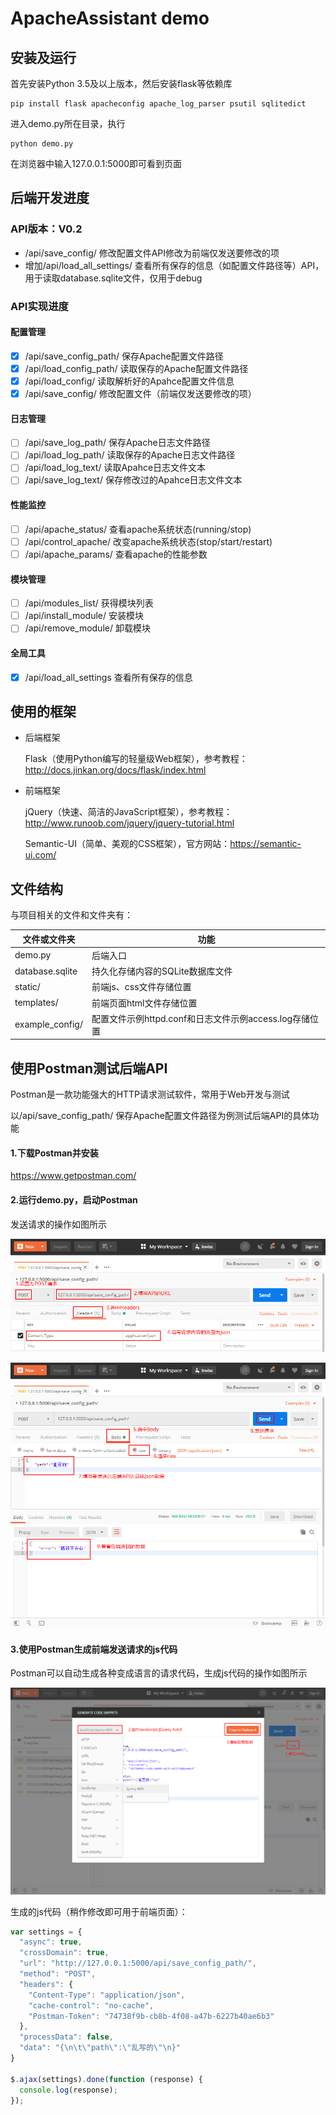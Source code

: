 # ApacheAssistant demo

## 安装及运行

首先安装Python 3.5及以上版本，然后安装flask等依赖库

```
pip install flask apacheconfig apache_log_parser psutil sqlitedict
```

进入demo.py所在目录，执行

```
python demo.py
```

在浏览器中输入127.0.0.1:5000即可看到页面

## 后端开发进度

### API版本：V0.2

- /api/save_config/ 修改配置文件API修改为前端仅发送要修改的项
- 增加/api/load_all_settings/ 查看所有保存的信息（如配置文件路径等）API，用于读取database.sqlite文件，仅用于debug

### API实现进度

#### 配置管理

- [x] /api/save_config_path/	保存Apache配置文件路径
- [x] /api/load_config_path/	读取保存的Apache配置文件路径
- [x] /api/load_config/	读取解析好的Apahce配置文件信息
- [x] /api/save_config/	修改配置文件（前端仅发送要修改的项）

#### 日志管理

- [ ] /api/save_log_path/	保存Apache日志文件路径
- [ ] /api/load_log_path/	读取保存的Apache日志文件路径
- [ ] /api/load_log_text/	读取Apahce日志文件文本
- [ ] /api/save_log_text/	保存修改过的Apahce日志文件文本

#### 性能监控

- [ ] /api/apache_status/	查看apache系统状态(running/stop)
- [ ] /api/control_apache/	改变apache系统状态(stop/start/restart)
- [ ] /api/apache_params/	查看apache的性能参数

#### 模块管理

- [ ] /api/modules_list/	获得模块列表
- [ ] /api/install_module/	安装模块
- [ ] /api/remove_module/	卸载模块

#### 全局工具

- [x] /api/load_all_settings	查看所有保存的信息

## 使用的框架

- 后端框架

  Flask（使用Python编写的轻量级Web框架），参考教程：http://docs.jinkan.org/docs/flask/index.html

- 前端框架

  jQuery（快速、简洁的JavaScript框架），参考教程：http://www.runoob.com/jquery/jquery-tutorial.html

  Semantic-UI（简单、美观的CSS框架），官方网站：https://semantic-ui.com/

## 文件结构

与项目相关的文件和文件夹有：

| 文件或文件夹    | 功能                                                   |
| --------------- | ------------------------------------------------------ |
| demo.py         | 后端入口                                               |
| database.sqlite | 持久化存储内容的SQLite数据库文件                       |
| static/         | 前端js、css文件存储位置                                |
| templates/      | 前端页面html文件存储位置                               |
| example_config/ | 配置文件示例httpd.conf和日志文件示例access.log存储位置 |

## 使用Postman测试后端API

Postman是一款功能强大的HTTP请求测试软件，常用于Web开发与测试

以/api/save_config_path/ 保存Apache配置文件路径为例测试后端API的具体功能

#### 1.下载Postman并安装

https://www.getpostman.com/

#### 2.运行demo.py，启动Postman

发送请求的操作如图所示

![](readme_image/postman1.png)

![](readme_image/postman2.png)

#### 3.使用Postman生成前端发送请求的js代码

Postman可以自动生成各种变成语言的请求代码，生成js代码的操作如图所示

![](readme_image/postman3.png)

生成的js代码（稍作修改即可用于前端页面）：

```javascript
var settings = {
  "async": true,
  "crossDomain": true,
  "url": "http://127.0.0.1:5000/api/save_config_path/",
  "method": "POST",
  "headers": {
    "Content-Type": "application/json",
    "cache-control": "no-cache",
    "Postman-Token": "74738f9b-cb8b-4f08-a47b-6227b40ae6b3"
  },
  "processData": false,
  "data": "{\n\t\"path\":\"乱写的\"\n}"
}

$.ajax(settings).done(function (response) {
  console.log(response);
});
```

